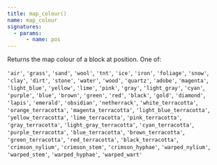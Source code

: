 ```yaml
---
title: map_colour()
name: map_colour
signatures:
  - params:
      - name: pos
---
```


Returns the map colour of a block at position. One of:

`'air'`, `'grass'`, `'sand'`, `'wool'`, `'tnt'`, `'ice'`, `'iron'`, `'foliage'`,
`'snow'`, `'clay'`, `'dirt'`, `'stone'`, `'water'`, `'wood'`, `'quartz'`,
`'adobe'`, `'magenta'`, `'light_blue'`, `'yellow'`, `'lime'`, `'pink'`,
`'gray'`, `'light_gray'`, `'cyan'`, `'purple'`, `'blue'`, `'brown'`, `'green'`,
`'red'`, `'black'`, `'gold'`, `'diamond'`, `'lapis'`, `'emerald'`, `'obsidian'`,
`'netherrack'`, `'white_terracotta'`, `'orange_terracotta'`,
`'magenta_terracotta'`, `'light_blue_terracotta'`, `'yellow_terracotta'`,
`'lime_terracotta'`, `'pink_terracotta'`, `'gray_terracotta'`,
`'light_gray_terracotta'`, `'cyan_terracotta'`, `'purple_terracotta'`,
`'blue_terracotta'`, `'brown_terracotta'`, `'green_terracotta'`,
`'red_terracotta'`, `'black_terracotta'`, `'crimson_nylium'`, `'crimson_stem'`,
`'crimson_hyphae'`, `'warped_nylium'`, `'warped_stem'`, `'warped_hyphae'`,
`'warped_wart'`
